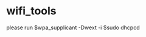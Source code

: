 # wifi_tools


please run 
$wpa_supplicant -Dwext -i<Your wireless device name> <conf file>
$sudo dhcpcd <Your wireless divice name>
